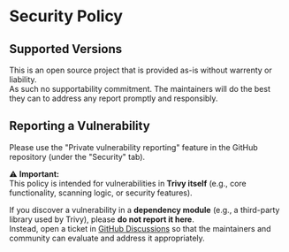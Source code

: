 # Security Policy

## Supported Versions

This is an open source project that is provided as-is without warrenty or liability.  
As such no supportability commitment. The maintainers will do the best they can to address any report promptly and responsibly.

## Reporting a Vulnerability

Please use the "Private vulnerability reporting" feature in the GitHub repository (under the "Security" tab).  

⚠️ **Important:**  
This policy is intended for vulnerabilities in **Trivy itself** (e.g., core functionality, scanning logic, or security features).  

If you discover a vulnerability in a **dependency module** (e.g., a third-party library used by Trivy), please **do not report it here**.  
Instead, open a ticket in [GitHub Discussions](https://github.com/aquasecurity/trivy/discussions) so that the maintainers and community can evaluate and address it appropriately.
